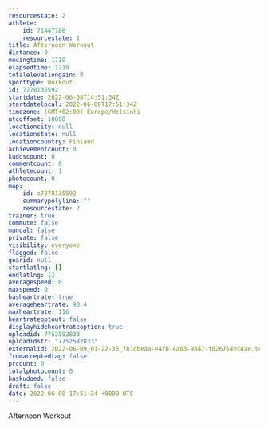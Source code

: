 ```yaml
---
resourcestate: 2
athlete:
    id: 71447788
    resourcestate: 1
title: Afternoon Workout
distance: 0
movingtime: 1719
elapsedtime: 1719
totalelevationgain: 0
sporttype: Workout
id: 7278135592
startdate: 2022-06-08T14:51:34Z
startdatelocal: 2022-06-08T17:51:34Z
timezone: (GMT+02:00) Europe/Helsinki
utcoffset: 10800
locationcity: null
locationstate: null
locationcountry: Finland
achievementcount: 0
kudoscount: 0
commentcount: 0
athletecount: 1
photocount: 0
map:
    id: a7278135592
    summarypolyline: ""
    resourcestate: 2
trainer: true
commute: false
manual: false
private: false
visibility: everyone
flagged: false
gearid: null
startlatlng: []
endlatlng: []
averagespeed: 0
maxspeed: 0
hasheartrate: true
averageheartrate: 93.4
maxheartrate: 116
heartrateoptout: false
displayhideheartrateoption: true
uploadid: 7752582833
uploadidstr: "7752582833"
externalid: 2022-06-09_01-22-35_7b1dbeaa-e4fb-4a03-9847-f826714ec8ae.tcx
fromacceptedtag: false
prcount: 0
totalphotocount: 0
haskudoed: false
draft: false
date: 2022-06-08 17:51:34 +0000 UTC
---
```

Afternoon Workout